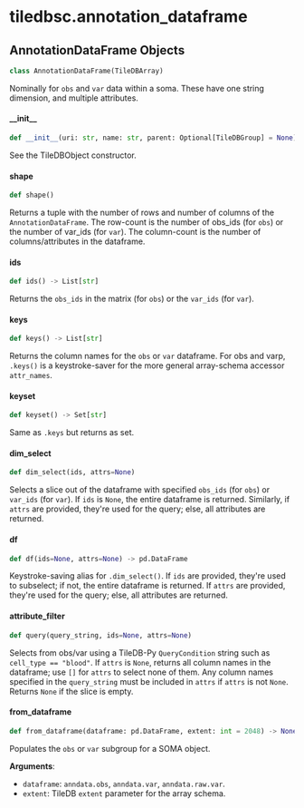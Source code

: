 <a id="tiledbsc.annotation_dataframe"></a>

# tiledbsc.annotation\_dataframe

<a id="tiledbsc.annotation_dataframe.AnnotationDataFrame"></a>

## AnnotationDataFrame Objects

```python
class AnnotationDataFrame(TileDBArray)
```

Nominally for `obs` and `var` data within a soma. These have one string dimension, and multiple attributes.

<a id="tiledbsc.annotation_dataframe.AnnotationDataFrame.__init__"></a>

#### \_\_init\_\_

```python
def __init__(uri: str, name: str, parent: Optional[TileDBGroup] = None)
```

See the TileDBObject constructor.

<a id="tiledbsc.annotation_dataframe.AnnotationDataFrame.shape"></a>

#### shape

```python
def shape()
```

Returns a tuple with the number of rows and number of columns of the `AnnotationDataFrame`.
The row-count is the number of obs_ids (for `obs`) or the number of var_ids (for `var`).
The column-count is the number of columns/attributes in the dataframe.

<a id="tiledbsc.annotation_dataframe.AnnotationDataFrame.ids"></a>

#### ids

```python
def ids() -> List[str]
```

Returns the `obs_ids` in the matrix (for `obs`) or the `var_ids` (for `var`).

<a id="tiledbsc.annotation_dataframe.AnnotationDataFrame.keys"></a>

#### keys

```python
def keys() -> List[str]
```

Returns the column names for the `obs` or `var` dataframe.  For obs and varp, `.keys()` is a
keystroke-saver for the more general array-schema accessor `attr_names`.

<a id="tiledbsc.annotation_dataframe.AnnotationDataFrame.keyset"></a>

#### keyset

```python
def keyset() -> Set[str]
```

Same as `.keys` but returns as set.

<a id="tiledbsc.annotation_dataframe.AnnotationDataFrame.dim_select"></a>

#### dim\_select

```python
def dim_select(ids, attrs=None)
```

Selects a slice out of the dataframe with specified `obs_ids` (for `obs`) or `var_ids` (for
`var`).  If `ids` is `None`, the entire dataframe is returned.  Similarly, if `attrs` are
provided, they're used for the query; else, all attributes are returned.

<a id="tiledbsc.annotation_dataframe.AnnotationDataFrame.df"></a>

#### df

```python
def df(ids=None, attrs=None) -> pd.DataFrame
```

Keystroke-saving alias for `.dim_select()`. If `ids` are provided, they're used
to subselect; if not, the entire dataframe is returned. If `attrs` are provided,
they're used for the query; else, all attributes are returned.

<a id="tiledbsc.annotation_dataframe.AnnotationDataFrame.query"></a>

#### attribute\_filter

```python
def query(query_string, ids=None, attrs=None)
```

Selects from obs/var using a TileDB-Py `QueryCondition` string such as `cell_type ==
"blood"`.  If `attrs` is `None`, returns all column names in the dataframe; use `[]` for
`attrs` to select none of them.  Any column names specified in the `query_string` must be
included in `attrs` if `attrs` is not `None`.  Returns `None` if the slice is empty.

<a id="tiledbsc.annotation_dataframe.AnnotationDataFrame.from_dataframe"></a>

#### from\_dataframe

```python
def from_dataframe(dataframe: pd.DataFrame, extent: int = 2048) -> None
```

Populates the `obs` or `var` subgroup for a SOMA object.

**Arguments**:

- `dataframe`: `anndata.obs`, `anndata.var`, `anndata.raw.var`.
- `extent`: TileDB `extent` parameter for the array schema.

